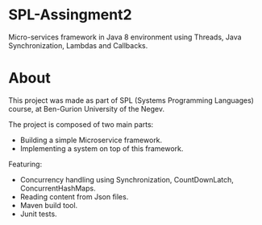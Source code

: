 # SPL-Assingment2
Micro-services framework in Java 8 environment using Threads, Java Synchronization, Lambdas and Callbacks.

# About
This project was made as part of SPL (Systems Programming Languages) course, at Ben-Gurion University of the Negev.

The project is composed of two main parts:

* Building a simple Microservice framework.
* Implementing a system on top of this framework.

Featuring:
* Concurrency handling using Synchronization, CountDownLatch, ConcurrentHashMaps.
* Reading content from Json files.
* Maven build tool.
* Junit tests.